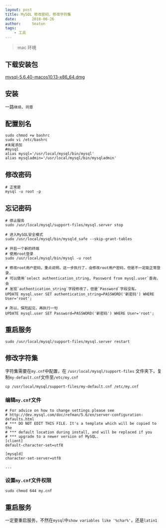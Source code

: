 ```yaml
---
layout: post
title: MySQL 修改密码、修改字符集
date:       2018-06-26
author:     Seaton
tags:
    - 工具
---
```


> mac 环境

## 下载安装包

[mysql-5.6.40-macos10.13-x86_64.dmg](https://cdn.mysql.com//Downloads/MySQL-5.6/mysql-5.6.40-macos10.13-x86_64.dmg)

## 安装

一路`继续`、`同意`

## 配置别名

```shell
sudo chmod +w bashrc
sudo vi /etc/bashrc
#末尾添加
#mysql
alias mysql='/usr/local/mysql/bin/mysql' 
alias mysqladmin='/usr/local/mysql/bin/mysqladmin'
```
## 修改密码
```shell
# 正常是
mysql -u root -p
```
## 忘记密码
```shell
# 停止服务
sudo /usr/local/mysql/support-files/mysql.server stop

# 进入MySQL安全模式
sudo /usr/local/mysql/bin/mysqld_safe --skip-grant-tables

# 开启一个新的终端
# 使用root登录
sudo /usr/local/mysql/bin/mysql -u root

# 修改root用户密码，重点说明，这一步执行了，会修改root用户密码，但是不一定能正常登录，
# 可以使用`select authentication_string, Password from mysql.user`查询，会
# 发现`authentication_string`字段修改了，但是`Password`字段没有。
UPDATE mysql.user SET authentication_string=PASSWORD('新密码') WHERE User='root';

# 所以，保险起见，再执行一句
UPDATE mysql.user SET Password=PASSWORD('新密码') WHERE User='root'; 
```
## 重启服务
```shell
sudo /usr/local/mysql/support-files/mysql.server restart
```
## 修改字符集

字符集需要在`my.cnf`中配置，在 `/usr/local/mysql/support-files` 文件夹下，复制`my-default.cnf`文件至`/etc/my.cnf`
```shell
cp /usr/local/mysql/support-files/my-default.cnf /etc/my.cnf
```
### 编辑`my.cnf`文件
```shell
# For advice on how to change settings please see
# http://dev.mysql.com/doc/refman/5.6/en/server-configuration-defaults.html
# *** DO NOT EDIT THIS FILE. It's a template which will be copied to the
# *** default location during install, and will be replaced if you
# *** upgrade to a newer version of MySQL.
[client]
default-character-set=utf8

[mysqld]
character-set-server=utf8

...
```
### 设置`my.cnf`文件权限
```shell
sudo chmod 644 my.cnf
```
## 重启服务

一定要重启服务，不然在`mysql`中`show variables like '%char%'`，还是`latin1`


